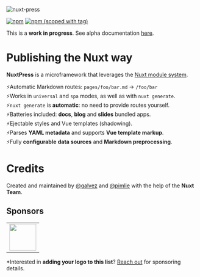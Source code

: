 ![nuxt-press](https://user-images.githubusercontent.com/904724/59497906-a2d9d680-8e94-11e9-8fac-a7172827f349.png)

<!--uncomment after release-->
<!--a href="https://circleci.com/gh/nuxt/press/"><img src="https://badgen.net/circleci/github/nuxt/press" alt="Build Status"></a>
<a href="https://codecov.io/gh/nuxt/press"><img src="https://badgen.net/codecov/c/github/nuxt/press/master" alt="Coverage Status"></a-->
[![npm](https://img.shields.io/npm/dt/@nuxt/press.svg)](https://www.npmjs.com/package/@nuxt/press)
[![npm (scoped with tag)](https://img.shields.io/npm/v/@nuxt/press/latest.svg)](https://www.npmjs.com/package/@nuxt/press)

This is a **work in progress**. See alpha documentation [here][alpha-docs].

[alpha-docs]: https://serene-lamarr-39961d.netlify.com

# Publishing the Nuxt way

**NuxtPress** is a microframework that leverages the [Nuxt module system][1].

[1]: https://nuxtjs.org/guide/modules/

⚡Automatic Markdown routes: `pages/foo/bar.md` → `/foo/bar`<br>
⚡Works in `universal` and `spa` modes, as well as with `nuxt generate`.<br>
⚡`nuxt generate` is **automatic**: no need to provide routes yourself.<br>
⚡Batteries included: **docs**, **blog** and **slides** bundled apps.<br>
⚡Ejectable styles and Vue templates (shadowing).<br>
⚡Parses **YAML metadata** and supports **Vue template markup**.<br>
⚡Fully **configurable** **data sources** and **Markdown preprocessing**.<br>

# Credits

Created and maintained by [@galvez][galvez] and [@pimlie][pimlie] with the 
help of the **Nuxt Team**.

[galvez]: https://github.com/galvez
[pimlie]: https://github.com/pimlie

## Sponsors

<table>
<tr>
<td>
<a href="https://www.qomplx.com/?ref=vuetify-github">
<img height="70px" src="https://cdn.vuetifyjs.com/images/backers/QOMPLX.webp">
</a>
</td>
</tr>
</table>

*Interested in **adding your logo to this list**? [Reach out][contact] for sponsoring details.

[contact]: maito:jonasgalvez@gmail.com
